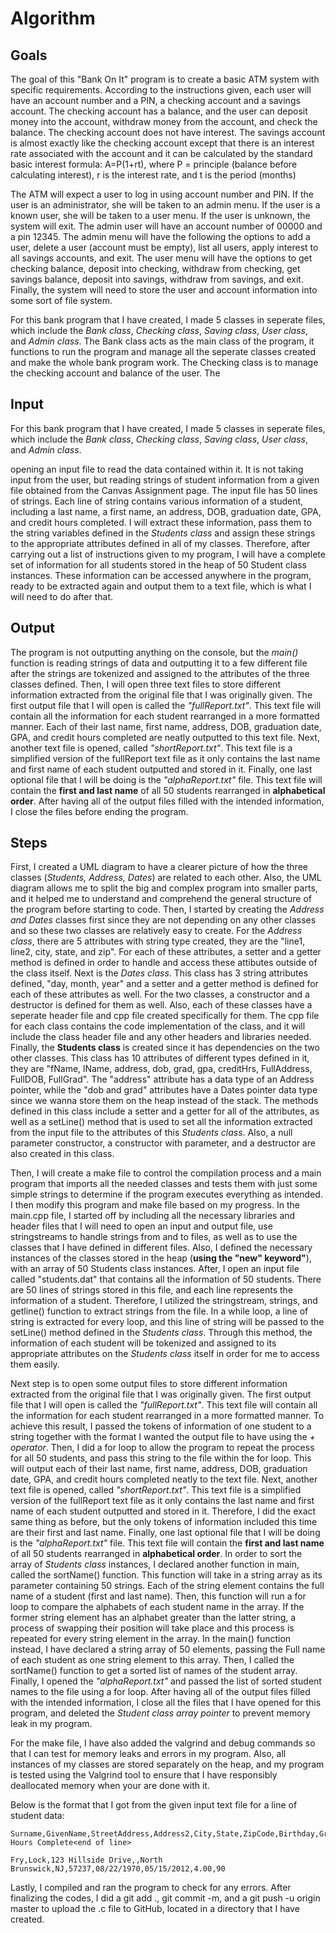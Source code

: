 # Algorithm
## Goals
The goal of this "Bank On It" program is to create a basic ATM system with specific requirements. According to the instructions given, each user will have an account number and a PIN, a checking account and a savings account. The checking account has a balance, and the user can deposit money into the account, withdraw money from the account, and check the balance. The checking account does not have interest. The savings account is almost exactly like the checking account except that there is an interest rate associated with the account and it can be calculated by the standard basic interest formula: A=P(1+rt), where P = principle (balance before calculating interest), r is the interest rate, and t is the period (months)

The ATM will expect a user to log in using account number and PIN. If the user is an administrator, she will be taken to an admin menu. If the user is a known user, she will be taken to a user menu. If the user is unknown, the system will exit. The admin user will have an account number of 00000 and a pin 12345. The admin menu will have the following the options to add a user, delete a user (account must be empty), list all users, apply interest to all savings accounts, and exit. The user menu will have the options to get checking balance, deposit into checking, withdraw from checking, get savings balance, deposit into savings, withdraw from savings, and exit. Finally, the system will need to store the user and account information into some sort of file system.

For this bank program that I have created, I made 5 classes in seperate files, which include the *Bank class*, *Checking class*, *Saving class*, *User class*, and *Admin class*. The Bank class acts as the main class of the program, it functions to run the program and manage all the seperate classes created and make the whole bank program work. The Checking class is to manage the checking account and balance of the user. The 


## Input
For this bank program that I have created, I made 5 classes in seperate files, which include the *Bank class*, *Checking class*, *Saving class*, *User class*, and *Admin class*. 



opening an input file to read the data contained within it. It is not taking input from the user, but reading strings of student information from a given file obtained from the Canvas Assignment page. The input file has 50 lines of strings. Each line of string contains various information of a student, including a last name, a first name, an address, DOB, graduation date, GPA, and credit hours completed. I will extract these information, pass them to the string variables defined in the *Students class* and assign these strings to the appropriate attributes defined in all of my classes. Therefore, after carrying out a list of instructions given to my program, I will have a complete set of information for all students stored in the heap of 50 Student class instances. These information can be accessed anywhere in the program, ready to be extracted again and output them to a text file, which is what I will need to do after that.

## Output
The program is not outputting anything on the console, but the *main()* function is reading strings of data and outputting it to a few different file after the strings are tokenized and assigned to the attributes of the three classes defined. Then, I will open three text files to store different information extracted from the original file that I was originally given. The first output file that I will open is called the *"fullReport.txt"*. This text file will contain all the information for each student rearranged in a more formatted manner. Each of their last name, first name, address, DOB, graduation date, GPA, and credit hours completed are neatly outputted to this text file. Next, another text file is opened, called *"shortReport.txt"*. This text file is a simplified version of the fullReport text file as it only contains the last name and first name of each student outputted and stored in it. Finally, one last optional file that I will be doing is the *"alphaReport.txt"* file. This text file will contain the **first and last name** of all 50 students rearranged in **alphabetical order**. After having all of the output files filled with the intended information, I close the files before ending the program.

## Steps 
First, I created a UML diagram to have a clearer picture of how the three classes (*Students, Address, Dates*) are related to each other. Also, the UML diagram allows me to split the big and complex program into smaller parts, and it helped me to understand and comprehend the general structure of the program before starting to code. Then, I started by creating the *Address and Dates* classes first since they are not depending on any other classes and so these two classes are relatively easy to create. For the *Address class*, there are 5 attributes with string type created, they are the "line1, line2, city, state, and zip". For each of these attributes, a setter and a getter method is defined in order to handle and access these attibutes outside of the class itself. Next is the *Dates class*. This class has 3 string attributes defined, "day, month, year" and a setter and a getter method is defined for each of these attributes as well. For the two classes, a constructor and a destructor is defined for them as well. Also, each of these classes have a seperate header file and cpp file created specifically for them. The cpp file for each class contains the code implementation of the class, and it will include the class header file and any other headers and libraries needed. Finally, the **Students class** is created since it has dependencies on the two other classes. This class has 10 attributes of different types defined in it, they are "fName, lName, address, dob, grad, gpa, creditHrs, FullAddress, FullDOB, FullGrad". The "address" attribute has a data type of an Address pointer, while the "dob and grad" attributes have a Dates pointer data type since we wanna store them on the heap instead of the stack. The methods defined in this class include a setter and a getter for all of the attributes, as well as a setLine() method that is used to set all the information extracted from the input file to the attributes of this *Students class*. Also, a null parameter constructor, a constructor with parameter, and a destructor are also created in this class. 

Then, I will create a make file to control the compilation process and a main program that imports all the needed classes and tests them with just some simple strings to determine if the program executes everything as intended. I then modify this program and make file based on my progress. In the main.cpp file, I started off by including all the necessary libraries and header files that I will need to open an input and output file, use stringstreams to handle strings from and to files, as well as to use the classes that I have defined in different files. Also, I defined the necessary instances of the classes stored in the heap (**using the "new" keyword"**), with an array of 50 Students class instances. After, I open an input file called "students.dat" that contains all the information of 50 students. There are 50 lines of strings stored in this file, and each line represents the information of a student. Therefore, I utilized the stringstream, strings, and getline() function to extract strings from the file. In a while loop, a line of string is extracted for every loop, and this line of string will be passed to the setLine() method defined in the *Students class*. Through this method, the information of each student will be tokenized and assigned to its appropriate attributes on the *Students class* itself in order for me to access them easily. 

Next step is to open some output files to store different information extracted from the original file that I was originally given. The first output file that I will open is called the *"fullReport.txt"*. This text file will contain all the information for each student rearranged in a more formatted manner. To achieve this result, I passed the tokens of information of one student to a string together with the format I wanted the output file to have using the *+ operator*. Then, I did a for loop to allow the program to repeat the process for all 50 students, and pass this string to the file within the for loop. This will output each of their last name, first name, address, DOB, graduation date, GPA, and credit hours completed neatly to the text file. Next, another text file is opened, called *"shortReport.txt"*. This text file is a simplified version of the fullReport text file as it only contains the last name and first name of each student outputted and stored in it. Therefore, I did the exact same thing as before, but the only tokens of information included this time are their first and last name. Finally, one last optional file that I will be doing is the *"alphaReport.txt"* file. This text file will contain the **first and last name** of all 50 students rearranged in **alphabetical order**. In order to sort the array of *Students class* instances, I declared another function in main, called the sortName() function. This function will take in a string array as its parameter containing 50 strings. Each of the string element contains the full name of a student (first and last name). Then, this function will run a for loop to compare the alphabets of each student name in the array. If the former string element has an alphabet greater than the latter string, a process of swapping their position will take place and this process is repeated for every string element in the array. In the main() function instead, I have declared a string array of 50 elements, passing the Full name of each student as one string element to this array. Then, I called the sortName() function to get a sorted list of names of the student array. Finally, I opened the *"alphaReport.txt"* and passed the list of sorted student names to the file using a for loop. After having all of the output files filled with the intended information, I close all the files that I have opened for this program, and deleted the *Student class array pointer* to prevent memory leak in my program. 

For the make file, I have also added the valgrind and debug commands so that I can test for memory leaks and errors in my program. Also, all instances of my classes are stored separately on the heap, and my program is tested using the Valgrind tool to ensure that I have responsibly deallocated memory when your are done with it. 

Below is the format that I got from the given input text file for a line of student data:

```
Surname,GivenName,StreetAddress,Address2,City,State,ZipCode,Birthday,Graduation,GPA,Credit Hours Complete<end of line>

Fry,Lock,123 Hillside Drive,,North Brunswick,NJ,57237,08/22/1970,05/15/2012,4.00,90
```
Lastly, I compiled and ran the program to check for any errors. After finalizing the codes, I did a git add ., git commit -m, and a git push -u origin master to upload the .c file to GitHub, located in a directory that I have created. 
